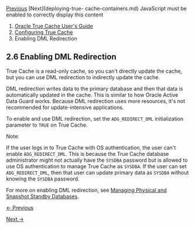 [Previous](verifying-true-cache-configuration.md) [Next](deploying-true-
cache-containers.md) JavaScript must be enabled to correctly display this
content

  1. [Oracle True Cache User's Guide](index.md)
  2. [Configuring True Cache](configuring-true-cache.md)
  3. Enabling DML Redirection

## 2.6 Enabling DML Redirection

True Cache is a read-only cache, so you can't directly update the cache, but
you can use DML redirection to indirectly update the cache.

DML redirection writes data to the primary database and then that data is
automatically updated in the cache. This is similar to how Oracle Active Data
Guard works. Because DML redirection uses more resources, it's not recommended
for update-intensive applications.

To enable and use DML redirection, set the `ADG_REDIRECT_DML` initialization
parameter to `TRUE` on True Cache.

Note:

If the user logs in to True Cache with OS authentication, the user can't
enable `ADG_REDIRECT_DML`. This is because the True Cache database
administrator might not actually have the `SYSDBA` password but is allowed to
use OS authentication to manage True Cache as `SYSDBA`. If the user can set
`ADG_REDIRECT_DML`, then that user can update primary data as `SYSDBA` without
knowing the `SYSDBA` password.

For more on enabling DML redirection, see [Managing Physical and Snapshot
Standby Databases](https://docs.oracle.com/pls/topic/lookup?ctx=en/database/oracle/oracle-database/23/odbtc&id=SBYDB-GUID-B140C38B-DE01-4252-8422-7154018DDFEC).


[← Previous](verifying-true-cache-configuration.md)

[Next →](deploying-true-cache-containers.md)
